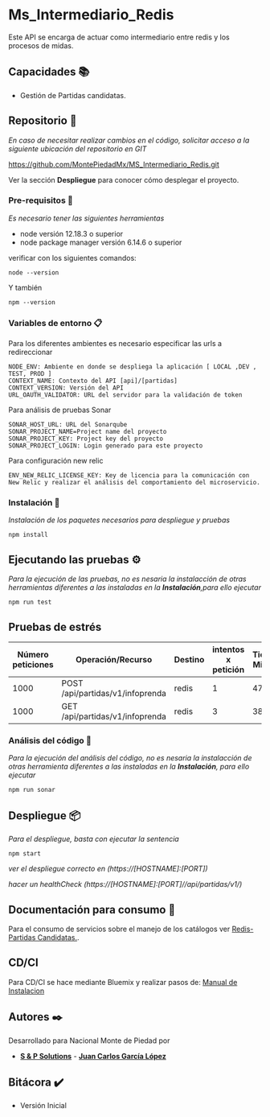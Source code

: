 # Ms_Intermediario_Redis

Este API se encarga de actuar como intermediario entre redis y los procesos de midas.

## Capacidades :books:

- Gestión de Partidas candidatas.


## Repositorio 🚀

_En caso de necesitar realizar cambios en el código, solicitar acceso a la siguiente ubicación del repositorio en GIT_

https://github.com/MontePiedadMx/MS_Intermediario_Redis.git

Ver la sección **Despliegue** para conocer cómo desplegar el proyecto.

### Pre-requisitos :bookmark_tabs:

_Es necesario tener las siguientes herramientas_

- node versión 12.18.3 o superior
- node package manager versión 6.14.6 o superior

verificar con los siguientes comandos:

```
node --version
```

Y también

```
npm --version
```

### Variables de entorno :clipboard:

Para los diferentes ambientes es necesario especificar las urls a redireccionar

```
NODE_ENV: Ambiente en donde se despliega la aplicación [ LOCAL ,DEV , TEST, PROD ]
CONTEXT_NAME: Contexto del API [api]/[partidas]
CONTEXT_VERSION: Versión del API
URL_OAUTH_VALIDATOR: URL del servidor para la validación de token
```

Para análisis de pruebas Sonar

```
SONAR_HOST_URL: URL del Sonarqube
SONAR_PROJECT_NAME=Project name del proyecto
SONAR_PROJECT_KEY: Project key del proyecto
SONAR_PROJECT_LOGIN: Login generado para este proyecto
```

Para configuración new relic

```
ENV_NEW_RELIC_LICENSE_KEY: Key de licencia para la comunicación con New Relic y realizar el análisis del comportamiento del microservicio.

```

### Instalación :wrench:

_Instalación de los paquetes necesarios para despliegue y pruebas_

```
npm install
```

## Ejecutando las pruebas ⚙️

_Para la ejecución de las pruebas, no es nesaria la instalacción de otras herramientas diferentes a las instaladas en la **Instalación**,para ello ejecutar_

```
npm run test

```
## Pruebas de estrés
|Número peticiones | Operación/Recurso |Destino | intentos x petición |Tiempo Minimo | Tiempo Maximo|Tiempo Medio
| ----------- | ----------- | ----------- | ----------- | ----------- | ----------- |----------- |
| 1000 |POST /api/partidas/v1/infoprenda | redis | 1 |470 ms | 4.6 s| 2s |
| 1000 |GET /api/partidas/v1/infoprenda | redis | 3 |387 ms | 5.4 s | 2.1s |

### Análisis del código :nut_and_bolt:

_Para la ejecución del análisis del código, no es nesaria la instalacción de otras herramienta diferentes a las instaladas en la **Instalación**, para ello ejecutar_

```
npm run sonar
```

## Despliegue :package:

_Para el despliegue, basta con ejecutar la sentencia_

```
npm start
```

_ver el despliegue correcto en (https://[HOSTNAME]:[PORT])_

_hacer un healthCheck (https://[HOSTNAME]:[PORT]//api/partidas/v1/)_

## Documentación para consumo :book:

Para el consumo de servicios sobre el manejo de los catálogos ver [Redis-Partidas Candidatas.](https://msclientredis.docs.apiary.io/).

## CD/CI

Para CD/CI se hace mediante Bluemix y realizar pasos de: [Manual de Instalacion](*)

## Autores :black_nib:

Desarrollado para Nacional Monte de Piedad por

* [**S & P Solutions**](<(https://www.spsolutions.com.mx/)>) - [**Juan Carlos García López**](https://github.com/JuanCarlosGarciaLopez)

## Bitácora :heavy_check_mark:
- Versión Inicial
